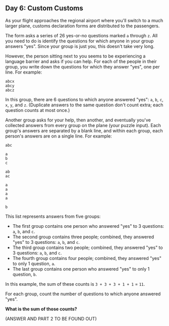 ## Day 6: Custom Customs

As your flight approaches the regional airport where you'll switch to a much larger plane, customs declaration forms are distributed to the passengers.

The form asks a series of 26 yes-or-no questions marked `a` through `z`. All you need to do is identify the questions for which anyone in your group answers "yes". Since your group is just you, this doesn't take very long.

However, the person sitting next to you seems to be experiencing a language barrier and asks if you can help. For each of the people in their group, you write down the questions for which they answer "yes", one per line. For example:

```plain
abcx
abcy
abcz
```

In this group, there are 6 questions to which anyone answered "yes": `a`, `b`, `c`, `x`, `y`, and `z`. (Duplicate answers to the same question don't count extra; each question counts at most once.)

Another group asks for your help, then another, and eventually you've collected answers from every group on the plane (your puzzle input). Each group's answers are separated by a blank line, and within each group, each person's answers are on a single line. For example:

```plain
abc

a
b
c

ab
ac

a
a
a
a

b
```

This list represents answers from five groups:

- The first group contains one person who answered "yes" to 3 questions: `a`, `b`, and `c`.
- The second group contains three people; combined, they answered "yes" to 3 questions: `a`, `b`, and `c`.
- The third group contains two people; combined, they answered "yes" to 3 questions: `a`, `b`, and `c`.
- The fourth group contains four people; combined, they answered "yes" to only 1 question, `a`.
- The last group contains one person who answered "yes" to only 1 question, `b`.

In this example, the sum of these counts is `3 + 3 + 3 + 1 + 1` = `11`.

For each group, count the number of questions to which anyone answered "yes". 

**What is the sum of those counts?**

(ANSWER AND PART 2 TO BE FOUND OUT)

